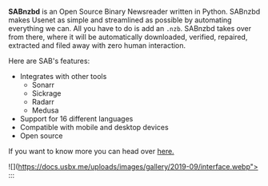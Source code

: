 **SABnzbd** is an Open Source Binary Newsreader written in Python. SABnzbd makes Usenet as simple and streamlined as possible by automating everything we can. All you have to do is add an `.nzb`. SABnzbd takes over from there, where it will be automatically downloaded, verified, repaired, extracted and filed away with zero human interaction.

Here are SAB's features:

* Integrates with other tools
  * Sonarr
  * Sickrage
  * Radarr
  * Medusa
* Support for 16 different languages
* Compatible with mobile and desktop devices
* Open source

If you want to know more you can head over [here.](https://sabnzbd.org)

![](https://docs.usbx.me/uploads/images/gallery/2019-09/interface.webp">
:::
